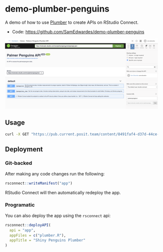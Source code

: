 # demo-plumber-penguins

A demo of how to use [Plumber](https://www.rplumber.io/index.html) to create APIs on RStudio Connect.

- Code: <https://github.com/SamEdwardes/demo-plumber-penguins>

![screenshot](imgs/screenshot.png)

## Usage

```bash
curl -X GET "https://pub.current.posit.team/content/8491faf4-d37d-44ce-9499-12dc67c15ddf/penguins?sample_size=2" -H "Content-Type: application/json" -H "Authorization: Key ${CONNECT_API_KEY}"
```

## Deployment

### Git-backed

After making any code changes run the following:

```r
rsconnect::writeManifest("app")
```

RStudio Connect will then automatically redeploy the app.

### Programatic

You can also deploy the app using the `rsconnect` api:

```r
rsconnect::deployAPI(
  api = "app",
  appFiles = c("plumber.R"),
  appTitle = "Shiny Penguins Plumber"
)
```
